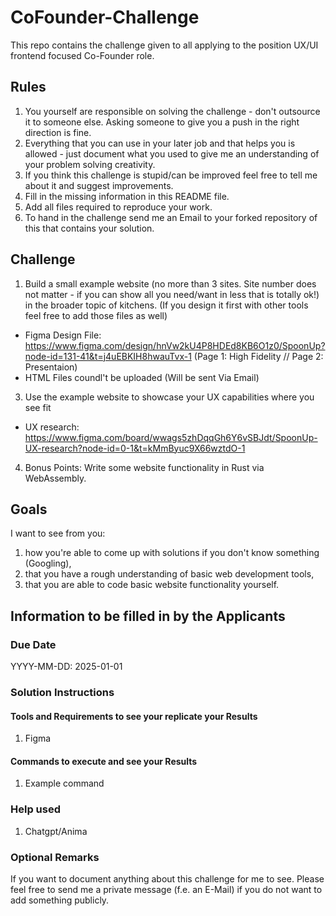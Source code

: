 # CoFounder-Challenge
This repo contains the challenge given to all applying to the position UX/UI frontend focused Co-Founder role.

## Rules
1. You yourself are responsible on solving the challenge - don't outsource it to someone else. Asking someone to give you a push in the right direction is fine.
2. Everything that you can use in your later job and that helps you is allowed - just document what you used to give me an understanding of your problem solving creativity.
3. If you think this challenge is stupid/can be improved feel free to tell me about it and suggest improvements.
4. Fill in the missing information in this README file.
5. Add all files required to reproduce your work.
6. To hand in the challenge send me an Email to your forked repository of this that contains your solution.

## Challenge
1. Build a small example website (no more than 3 sites. Site number does not matter - if you can show all you need/want in less that is totally ok!) in the broader topic of kitchens. (If you design it first with other tools feel free to add those files as well)
  - Figma Design File: <https://www.figma.com/design/hnVw2kU4P8HDEd8KB6O1z0/SpoonUp?node-id=131-41&t=j4uEBKIH8hwauTvx-1>
    (Page 1: High Fidelity // Page 2: Presentaion)
  - HTML Files coundl't be uploaded (Will be sent Via Email)
3. Use the example website to showcase your UX capabilities where you see fit
 - UX research: <https://www.figma.com/board/wwags5zhDqqGh6Y6vSBJdt/SpoonUp-UX-research?node-id=0-1&t=kMmByuc9X66wztdO-1>
4. Bonus Points: Write some website functionality in Rust via WebAssembly.

## Goals
I want to see from you:
1. how you're able to come up with solutions if you don't know something (Googling),
2. that you have a rough understanding of basic web development tools,
3. that you are able to code basic website functionality yourself.

## Information to be filled in by the Applicants
### Due Date
YYYY-MM-DD:
2025-01-01


### Solution Instructions
#### Tools and Requirements to see your replicate your Results
1. Figma
#### Commands to execute and see your Results
1. Example command

### Help used
1. Chatgpt/Anima

### Optional Remarks
If you want to document anything about this challenge for me to see. Please feel free to send me a private message (f.e. an E-Mail) if you do not want to add something publicly.
